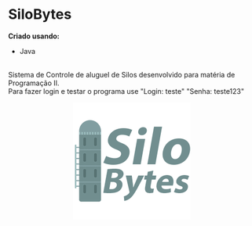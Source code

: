 # SiloBytes

**Criado usando:**
  - Java
<br/>
Sistema de Controle de aluguel de Silos desenvolvido para matéria de Programação II.
<br/>
Para fazer login e testar o programa use "Login: teste" "Senha: teste123"

<p align="center">
  <img src="SiloBytes/src/img/Logo350px.png"/><br/>
</p>
